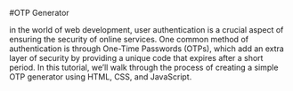 
#OTP Generator

in the world of web development, user authentication is a crucial aspect of ensuring the security of online services. One common method of authentication is through One-Time Passwords (OTPs), which add an extra layer of security by providing a unique code that expires after a short period. In this tutorial, we’ll walk through the process of creating a simple OTP generator using HTML, CSS, and JavaScript.

